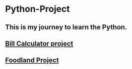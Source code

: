 # Python-Project


## This is my journey to learn the Python.

## <a href="bill_calculator.py">Bill Calculator project</a>

## <a href="food_order.py">Foodland Project</a>

